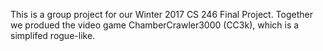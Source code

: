 This is a group project for our Winter 2017 CS 246 Final Project.  Together we produed the video game ChamberCrawler3000 (CC3k), which is a simplifed rogue-like.
